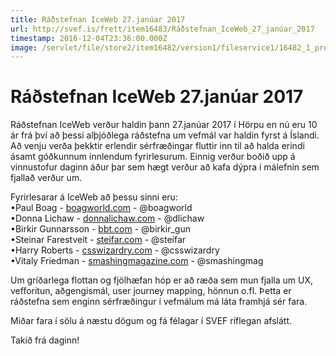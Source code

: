 ```yaml
---
title: Ráðstefnan IceWeb 27.janúar 2017
url: http://svef.is/frett/item16483/Ráðstefnan_IceWeb_27_janúar_2017
timestamp: 2016-12-04T23:36:00.000Z
image: /servlet/file/store2/item16482/version1/fileservice1/16482_1_preview.jpg
---
```


# Ráðstefnan IceWeb 27.janúar 2017

Ráðstefnan IceWeb verður haldin þann 27.janúar 2017 í Hörpu en nú eru 10 ár frá því að þessi alþjóðlega ráðstefna um vefmál var haldin fyrst á Íslandi. Að venju verða þekktir erlendir sérfræðingar fluttir inn til að halda erindi ásamt góðkunnum innlendum fyrirlesurum. Einnig verður boðið upp á vinnustofur daginn áður þar sem hægt verður að kafa dýpra í málefnin sem fjallað verður um.  

Fyrirlesarar á IceWeb að þessu sinni eru:  
•Paul Boag - [boagworld.com](http://boagworld.com/) - @boagworld  
•Donna Lichaw - [donnalichaw.com](http://donnalichaw.com/) - @dlichaw  
•Birkir Gunnarsson - [bbt.com](http://l.facebook.com/l.php?u=http%3A%2F%2Fbbt.com%2F&h=iAQEpMBS_&enc=AZO5-vhefrJ_79uSJrWzdAO6AuY1EnViyW0JelqBcF0U8ko48r__meyWVxFTK9oKMaU&s=1) - @birkir_gun  
•Steinar Farestveit - [steifar.com](http://l.facebook.com/l.php?u=http%3A%2F%2Fsteifar.com%2F&h=RAQEfuGbs&enc=AZM-ZrSJjotDcfU3c5iCHG-baRl4r-MrklXDy_BRbv6clIjbyttaTQvfVOxKUvcZ4iU&s=1) - @steifar  
•Harry Roberts - [csswizardry.com](http://csswizardry.com/) - @csswizardry  
•Vitaly Friedman - [smashingmagazine.com](http://smashingmagazine.com/) - @smashingmag  

Um gríðarlega flottan og fjölhæfan hóp er að ræða sem mun fjalla um UX, vefforitun, aðgengismál, user journey mapping, hönnun o.fl. Þetta er ráðstefna sem enginn sérfræðingur í vefmálum má láta framhjá sér fara.  

Miðar fara í sölu á næstu dögum og fá félagar í SVEF ríflegan afslátt.  

Takið frá daginn!
